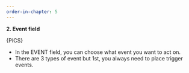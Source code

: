 ```yaml
---
order-in-chapter: 5
---
```



**2. Event field**

{PICS}

- In the EVENT field, you can choose what event you want to act on.
- There are 3 types of event but 1st, you always need to place trigger events.

